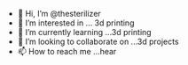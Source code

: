 - 👋 Hi, I’m @thesterilizer
- 👀 I’m interested in ... 3d printing
- 🌱 I’m currently learning ...3d printing
- 💞️ I’m looking to collaborate on ...3d projects 
- 📫 How to reach me ...hear

<!---
thesterilizer/thesterilizer is a ✨ special ✨ repository because its `README.md` (this file) appears on your GitHub profile.
You can click the Preview link to take a look at your changes.
--->

